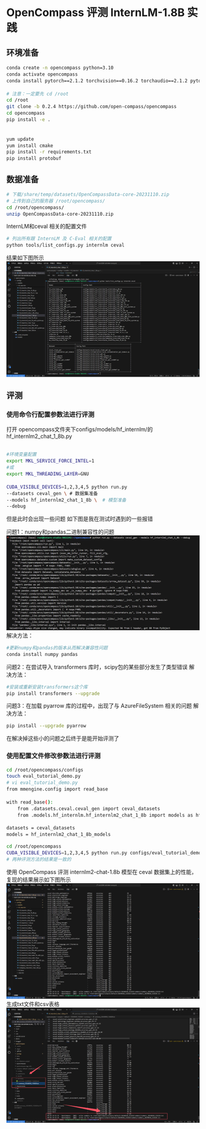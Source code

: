 # OpenCompass 评测 InternLM-1.8B 实践

## 环境准备

```bash
conda create -n opencompass python=3.10
conda activate opencompass
conda install pytorch==2.1.2 torchvision==0.16.2 torchaudio==2.1.2 pytorch-cuda=12.1 -c pytorch -c nvidia -y

# 注意：一定要先 cd /root
cd /root
git clone -b 0.2.4 https://github.com/open-compass/opencompass
cd opencompass
pip install -e .


yum update
yum install cmake
pip install -r requirements.txt
pip install protobuf
```

## 数据准备

```bash
# 下载/share/temp/datasets/OpenCompassData-core-20231110.zip
# 上传到自己的服务器 /root/opencompass/
cd /root/opencompass/
unzip OpenCompassData-core-20231110.zip
```
InternLM和ceval 相关的配置文件
```bash
# 列出所有跟 InternLM 及 C-Eval 相关的配置
python tools/list_configs.py internlm ceval
```
结果如下图所示
![image124545](https://github.com/jiangxiaobaiii/InternLM-openNotebook/blob/main/%E5%9F%BA%E7%A1%80%E5%B2%9B/%E7%AC%AC6%E5%85%B3OpenCompass%E8%AF%84%E6%B5%8BInternLM-1.8%E5%AE%9E%E8%B7%B5/InternLM%E5%92%8Cceval%20%E7%9B%B8%E5%85%B3%E7%9A%84%E9%85%8D%E7%BD%AE%E6%96%87%E4%BB%B6.png?raw=true)


## 评测

### 使用命令行配置参数法进行评测
打开 opencompass文件夹下configs/models/hf_internlm/的hf_internlm2_chat_1_8b.py
```bash

#环境变量配置
export MKL_SERVICE_FORCE_INTEL=1
#或
export MKL_THREADING_LAYER=GNU

CUDA_VISIBLE_DEVICES=1,2,3,4,5 python run.py
--datasets ceval_gen \ # 数据集准备
--models hf_internlm2_chat_1_8b \  # 模型准备
--debug
```
但是此时会出现一些问题
如下图是我在测试时遇到的一些报错

问题1：numpy和pandas二进制兼容性的问题
![image1212](https://github.com/jiangxiaobaiii/InternLM-openNotebook/blob/main/%E5%9F%BA%E7%A1%80%E5%B2%9B/%E7%AC%AC6%E5%85%B3OpenCompass%E8%AF%84%E6%B5%8BInternLM-1.8%E5%AE%9E%E8%B7%B5/numpy%E5%92%8Cpandas%E4%BA%8C%E8%BF%9B%E5%88%B6%E5%85%BC%E5%AE%B9%E6%80%A7%E7%9A%84%E9%97%AE%E9%A2%98.png?raw=true)
解决方法：
```bash
#更新numpy和pandas的版本从而解决兼容性问题
conda install numpy pandas
```

问题2：在尝试导入 transformers 库时，scipy包的某些部分发生了类型错误
解决方法：
```bash
#安装或重新安装transformers这个库
pip install transformers --upgrade
```

问题3：在加载 pyarrow 库的过程中，出现了与 AzureFileSystem 相关的问题
解决方法：
```bash
pip install --upgrade pyarrow
```
在解决掉这些小的问题之后终于是能开始评测了

### 使用配置文件修改参数法进行评测

```bash
cd /root/opencompass/configs
touch eval_tutorial_demo.py
# vi eval_tutorial_demo.py
from mmengine.config import read_base

with read_base():
    from .datasets.ceval.ceval_gen import ceval_datasets
    from .models.hf_internlm.hf_internlm2_chat_1_8b import models as hf_internlm2_chat_1_8b_models

datasets = ceval_datasets
models = hf_internlm2_chat_1_8b_models
```

```bash
cd /root/opencompass
CUDA_VISIBLE_DEVICES=1,2,3,4,5 python run.py configs/eval_tutorial_demo.py --debug
# 两种评测方法的结果是一致的
```
使用 OpenCompass 评测 internlm2-chat-1.8b 模型在 ceval 数据集上的性能，复现的结果展示如下图所示
![image-20240829144701887](https://github.com/jiangxiaobaiii/InternLM-openNotebook/blob/main/%E5%9F%BA%E7%A1%80%E5%B2%9B/%E7%AC%AC6%E5%85%B3OpenCompass%E8%AF%84%E6%B5%8BInternLM-1.8%E5%AE%9E%E8%B7%B5/%E8%AF%84%E6%B5%8B%E7%BB%93%E6%9E%9C.png?raw=true)
生成txt文件和csv表格
![image656](https://github.com/jiangxiaobaiii/InternLM-openNotebook/blob/main/%E5%9F%BA%E7%A1%80%E5%B2%9B/%E7%AC%AC6%E5%85%B3OpenCompass%E8%AF%84%E6%B5%8BInternLM-1.8%E5%AE%9E%E8%B7%B5/%E7%94%9F%E6%88%90txt%E6%96%87%E4%BB%B6.png?raw=true)
